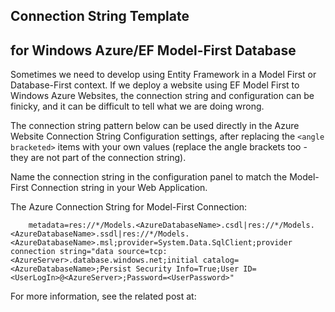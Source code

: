 Connection String Template 
-------------------------------------
for Windows Azure/EF Model-First Database
-----------------------------------------------------------

Sometimes we need to develop using Entity Framework in a Model First or Database-First context. If we deploy a website using EF Model First to Windows Azure Websites, the connection string and configuration can be finicky, and it can be difficult to tell what we are doing wrong. 

The connection string pattern below can be used directly in the Azure Website Connection String Configuration settings, after replacing the `<angle bracketed>` items with your own values (replace the angle brackets too - they are not part of the connection string). 

Name the connection string in the configuration panel to match the Model-First Connection string in your Web Application. 
<dl>
  <dt>The Azure Connection String for Model-First Connection:</dt>
</dl>

```
    metadata=res://*/Models.<AzureDatabaseName>.csdl|res://*/Models.<AzureDatabaseName>.ssdl|res://*/Models.<AzureDatabaseName>.msl;provider=System.Data.SqlClient;provider connection string="data source=tcp:<AzureServer>.database.windows.net;initial catalog=<AzureDatabaseName>;Persist Security Info=True;User ID=<UserLogIn>@<AzureServer>;Password=<UserPassword>"
```

For more information, see the related post at:


